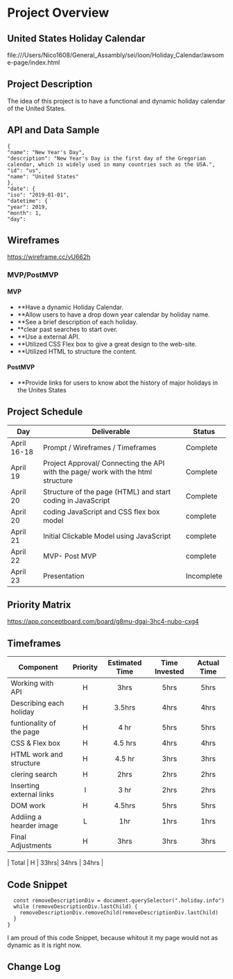 # Project Overview

## United States Holiday Calendar
file:///Users/Nico1608/General_Assambly/sei/loon/Holiday_Calendar/awsome-page/index.html


## Project Description

The idea of this project is to have a functional and dynamic holiday calendar of the United States.
## API and Data Sample

```"holidays":
{
"name": "New Year's Day",
"description": "New Year's Day is the first day of the Gregorian calendar, which is widely used in many countries such as the USA.",
"id": "us",
"name": "United States"
},
"date": {
"iso": "2019-01-01",
"datetime": {
"year": 2019,
"month": 1,
"day": 
```
## Wireframes

https://wireframe.cc/vU662h

### MVP/PostMVP

#### MVP 


- **Have a dynamic Holiday Calendar.
- **Allow users to have a drop down year calendar by holiday name.
- **See a brief description of each holiday. 
- **clear past searches to start over.
- **Use a external API.
- **Utilized CSS Flex box to give a great design to the web-site.
- **Utilized HTML to structure the content. 

#### PostMVP  

- **Provide links for users to know abot the history of major holidays in the Unites States


## Project Schedule


|  Day | Deliverable | Status
|---|---| ---|
|April 16-18| Prompt / Wireframes / Timeframes | Complete
|April 19| Project Approval/ Connecting the API with the page/ work with the html structure  |Complete
|April 20| Structure of the page  (HTML) and start coding in JavaScript | Complete
|April 20| coding JavaScript and CSS flex box model | complete
|April 21| Initial Clickable Model using JavaScript | complete
|April 22| MVP- Post MVP | complete
|April 23| Presentation | Incomplete

## Priority Matrix

https://app.conceptboard.com/board/g8mu-dgai-3hc4-nubo-cxg4

## Timeframes



| Component | Priority | Estimated Time | Time Invested | Actual Time |
| --- | :---: |  :---: | :---: | :---: |
| Working with API | H | 3hrs| 5hrs | 5hrs |
| Describing each holiday | H | 3.5hrs| 4hrs | 4hrs |
| funtionality of the page | H | 4 hr| 5hrs | 5hrs |
| CSS & Flex box | H | 4.5 hrs| 4hrs | 4hrs |
| HTML work and structure| H | 4.5 hr| 3hrs | 3hrs |
| clering search | H | 2hrs| 2hrs | 2hrs |
| Inserting external links| l | 3 hr| 2hrs | 2hrs |
| DOM work | H | 4.5hrs| 5hrs | 5hrs |
| Addiing a hearder image| L | 1hr| 1hrs | 1hrs |
| Final Adjustments | H | 3hrs| 3hrs | 3hrs |


| Total | H | 33hrs| 34hrs | 34hrs |

## Code Snippet

```function removeDescription() {
  const removeDescriptionDiv = document.querySelector(".holiday.info")
  while (removeDescriptionDiv.lastChild) {
    removeDescriptionDiv.removeChild(removeDescriptionDiv.lastChild)
  }
}
```
I am proud of this code Snippet, because whitout it my page would not as dynamic as it is right now.

## Change Log
 
